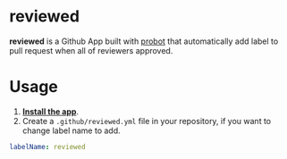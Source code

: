 # reviewed

**reviewed** is a Github App built with [probot](https://github.com/probot/probot) that automatically add label to pull request when all of reviewers approved.

# Usage
1. **[Install the app](https://github.com/apps/reviewed)**.
2. Create a `.github/reviewed.yml` file in your repository, if you want to change label name to add.

```yaml
labelName: reviewed
```
